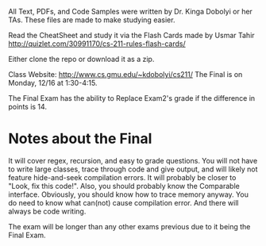 All Text, PDFs, and Code Samples were written by Dr. Kinga Dobolyi or her TAs.
These files are made to make studying easier.

Read the CheatSheet and study it via the Flash Cards made by Usmar Tahir
http://quizlet.com/30991170/cs-211-rules-flash-cards/

Either clone the repo or download it as a zip.

Class Website: http://www.cs.gmu.edu/~kdobolyi/cs211/
The Final is on Monday, 12/16 at 1:30-4:15.

The Final Exam has the ability to Replace Exam2's grade if the difference in
points is 14.

Notes about the Final
=====================
It will cover regex, recursion, and easy to grade questions.
You will not have to write large classes, trace through code and give output,
and will likely not feature hide-and-seek compilation errors.
It will probably be closer to "Look, fix this code!".
Also, you should probably know the Comparable interface.
Obviously, you should know how to trace memory anyway.
You do need to know what can(not) cause compilation error.
And there will always be code writing.

The exam will be longer than any other exams previous due to it being the
Final Exam.
